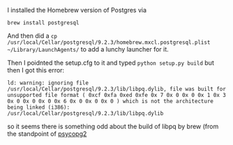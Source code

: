 I installed the Homebrew version of Postgres via

    brew install postgresql

And then did a `cp /usr/local/Cellar/postgresql/9.2.3/homebrew.mxcl.postgresql.plist ~/Library/LaunchAgents/` to add a lunchy launcher for it.

Then I poidnted the setup.cfg to it  and typed `python setup.py build`
but then I got this error:

```
ld: warning: ignoring file
/usr/local/Cellar/postgresql/9.2.3/lib/libpq.dylib, file was built for
unsupported file format ( 0xcf 0xfa 0xed 0xfe 0x 7 0x 0 0x 0 0x 1 0x 3
0x 0 0x 0 0x 0 0x 6 0x 0 0x 0 0x 0 ) which is not the architecture
being linked (i386):
/usr/local/Cellar/postgresql/9.2.3/lib/libpq.dylib
```

so it seems there is something odd about the build of libpq by brew
(from the standpoint of [psycopg2](http://initd.org/psycopg/)
